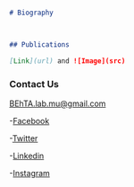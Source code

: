 ```markdown

# Biography



## Publications

[Link](url) and ![Image](src)
```


### Contact Us
BEhTA.lab.mu@gmail.com

-[Facebook]()

-[Twitter](https://twitter.com/BEhTA_Lab)

-[Linkedin]()

-[Instagram]()

